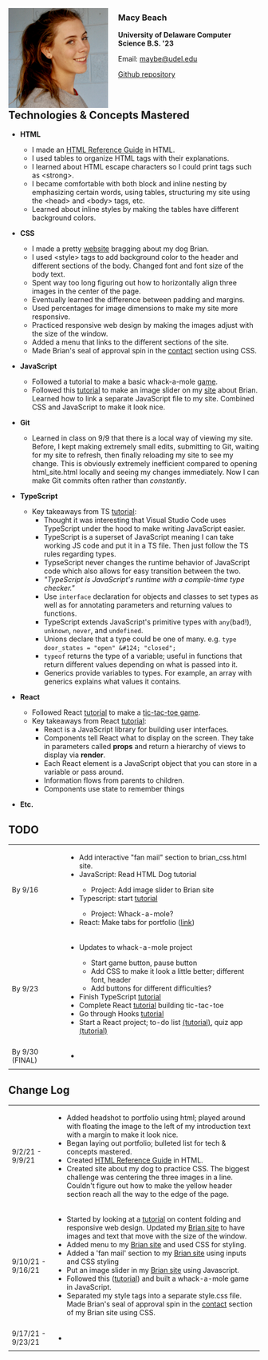 

<img src="mugshot.jpeg"
     alt="Macy Beach mugshot"
     style="float: left; margin-right: 20px; width:200px;" />

### Macy Beach

**University of Delaware Computer Science B.S. '23**

Email: <maybe@udel.edu>

[Github repository](https://github.com/maybeep/maybeep.github.io.git) 

<br>

## Technologies &amp; Concepts Mastered

- **HTML** 
    - I made an [HTML Reference Guide](html_site.html) in HTML. 
    - I used tables to organize HTML tags with their explanations. 
    - I learned about HTML escape characters so I could print tags such as &lt;strong&gt;. 
    - I became comfortable with both block and inline nesting by emphasizing certain words, using tables, structuring my site using the &lt;head&gt; and &lt;body&gt; tags, etc.
    - Learned about inline styles by making the tables have different background colors.

- **CSS** 
    - I made a pretty [website](https://maybeep.github.io/brian-site/brian_css.html) bragging about my dog Brian.
    - I used &lt;style&gt; tags to add background color to the header and different sections of the body. Changed font and font size of the body text.
    - Spent way too long figuring out how to horizontally align three images in the center of the page.
    - Eventually learned the difference between padding and margins.
    - Used percentages for image dimensions to make my site more responsive.
    - Practiced responsive web design by making the images adjust with the size of the window.
    - Added a menu that links to the different sections of the site.
    - Made Brian's seal of approval spin in the [contact](https://maybeep.github.io/brian-site/brian_css.html#contact) section using CSS.

- **JavaScript** 
    - Followed a tutorial to make a basic whack-a-mole [game](https://maybeep.github.io/whack-a-mole/index.html).
    - Followed this [tutorial](https://www.youtube.com/watch?v=3PHXvlpOkf4&t=28874s) to make an image slider on my [site](https://maybeep.github.io/brian-site/brian_css.html) about Brian. Learned how to link a separate JavaScript file to my site. Combined CSS and JavaScript to make it look nice.

- **Git**
    - Learned in class on 9/9 that there is a local way of viewing my site. Before, I kept making extremely small edits, submitting to Git, waiting for my site to refresh, then finally reloading my site to see my change. This is obviously extremely inefficient compared to opening html_site.html locally and seeing my changes immediately. Now I can make Git commits often rather than *constantly*.

- **TypeScript** 
    - Key takeaways from TS [tutorial](https://www.typescriptlang.org/docs/handbook/typescript-in-5-minutes.html):
        - Thought it was interesting that Visual Studio Code uses TypeScript under the hood to make writing JavaScript easier.
        - TypeScript is a superset of JavaScript meaning I can take working JS code and put it in a TS file. Then just follow the TS rules regarding types.
        - TypseScript never changes the runtime behavior of JavaScript code which also allows for easy transition between the two.
        - *"TypeScript is JavaScript's runtime with a compile-time type checker."* 
        - Use `interface` declaration for objects and classes to set types as well as for annotating parameters and returning values to functions.
        - TypeScript extends JavaScript's primitive types with `any`(bad!), `unknown`, `never`, and `undefined`.
        - Unions declare that a type could be one of many. e.g. `type door_states = "open" &#124; "closed";`
        - `typeof` returns the type of a variable; useful in functions that return different values depending on what is passed into it.
        - Generics provide variables to types. For example, an array with generics explains what values it contains.

- **React** 
    - Followed React [tutorial](https://reactjs.org/tutorial/tutorial.html) to make a [tic-tac-toe game](https://maybeep.github.io/tic-tac-toe/).
    - Key takeaways from React [tutorial](https://reactjs.org/tutorial/tutorial.html):
        - React is a JavaScript library for building user interfaces.
        - Components tell React what to display on the screen. They take in parameters called **props** and return a hierarchy of views to display via **render**.
        - Each React element is a JavaScript object that you can store in a variable or pass around.
        - Information flows from parents to children.
        - Components use state to remember things

- **Etc.**

## TODO
<html>
<table>
    <tr>
        <td> By 9/16 </td>
        <td>
            <ul>
                <li> Add interactive "fan mail" section to brian_css.html site. </li>
                <li> JavaScript: Read HTML Dog tutorial </li>
                <ul>
                    <li> Project: Add image slider to Brian site </li>
                </ul>
                <li> Typescript: start <a href="https://www.typescriptlang.org/docs/handbook/typescript-in-5-minutes.html">tutorial</a></li>
                <ul>
                    <li> Project: Whack-a-mole? </li>
                </ul>
                <li> React: Make tabs for portfolio (<a href="https://www.freecodecamp.org/news/javascript-projects-for-beginners/#how-to-create-tabs-for-a-portfolio-page">link</a>)</li>
            </ul>
        </td>
    </tr> 
    <tr>
        <td> By 9/23 </td>
        <td>
            <ul>
                <li> Updates to whack-a-mole project </li>
                <ul>
                    <li> Start game button, pause button </li>
                    <li> Add CSS to make it look a little better; different font, header </li>
                    <li> Add buttons for different difficulties? </li>
                </ul>
                <li> Finish TypeScript <a href="https://www.typescriptlang.org/docs/handbook/typescript-in-5-minutes.html">tutorial</a></li>
                <li> Complete React <a href="https://reactjs.org/tutorial/tutorial.html">tutorial</a> building tic-tac-toe</li>
                <li> Go through Hooks <a href="https://reactjs.org/docs/hooks-intro.html">tutorial</a></li>
                <li> Start a React project; to-do list <a href="https://youtu.be/nUl5QLkVdvU">(tutorial)</a>, quiz app <a href="https://youtu.be/aq-fCtg_gG4">(tutorial)</a></li>
            </ul>
        </td>
    </tr>
    <tr>
        <td> By 9/30 (FINAL) </td>
        <td>
            <ul>
                <li>  </li>
            </ul>
        </td>
    </tr>
</table>
</html>

## Change Log
<html>
<table>
    <tr>
        <td> 9/2/21 - 9/9/21 </td>
        <td> 
            <ul>
                <li> Added headshot to portfolio using html; played around with floating the image to the left of my introduction text with a margin to make it look nice. </li>
                <li> Began laying out portfolio; bulleted list for tech & concepts mastered. </li>
                <li> Created <a href="https://maybeep.github.io/brian-site/brian_css.html">HTML Reference Guide</a> in HTML. </li>
                <li> Created site about my dog to practice CSS. The biggest challenge was centering the three images in a line. Couldn't figure out how to make the yellow header section reach all the way to the edge of the page. </li>
            </ul>
        </td>
    </tr>
    <tr>
        <td> 9/10/21 - 9/16/21 </td>
        <td>
            <ul>
                <li> Started by looking at a <a href="https://www.w3schools.com/html/html_responsive.asp">tutorial</a> on content folding and responsive web design. Updated my <a href="https://maybeep.github.io/brian-site/brian_css.html">Brian site</a> to have images and text that move with the size of the window. </li>
                <li> Added menu to my <a href="https://maybeep.github.io/brian-site/brian_css.html">Brian site</a> and used CSS for styling. </li>
                <li> Added a 'fan mail' section to my <a href="https://maybeep.github.io/brian-site/brian_css.html">Brian site</a> using inputs and CSS styling </li>
                <li> Put an image slider in my <a href="https://maybeep.github.io/brian-site/brian_css.html">Brian site</a> using Javascript. </li>
                <li> Followed this (<a href="https://www.youtube.com/watch?v=lhNdUVh3qCc&t=699s">tutorial</a>) and built a whack-a-mole game in JavaScript. </li>
                <li> Separated my style tags into a separate style.css file. Made Brian's seal of approval spin in the <a href="https://maybeep.github.io/brian-site/brian_css.html#contact">contact</a> section of my Brian site using CSS. </li>
            </ul>
        </td>
    </tr>
    <tr>
        <td> 9/17/21 - 9/23/21 </td>
        <td>
            <ul>
                <li> </li>
            </ul>
        </td>
    </tr>
</table>
</html>
